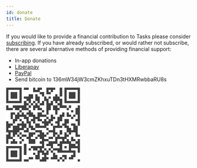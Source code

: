 ```yaml
---
id: donate
title: Donate
---
```


If you would like to provide a financial contribution to Tasks please consider [subscribing](subscribe.md). If you have already subscribed, or would rather not subscribe, there are several alternative methods of providing financial support:

* In-app donations
* [Liberapay](https://liberapay.com/tasks/donate)
* [PayPal](https://www.paypal.com/cgi-bin/webscr?cmd=_donations&business=alex@tasks.org)
* Send bitcoin to 136mW34jW3cmZKhxuTDn3tHXMRwbbaRU8s

![Bitcoin](assets/bitcoin.svg)
 

